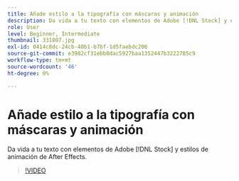 ```yaml
---
title: Añade estilo a la tipografía con máscaras y animación
description: Da vida a tu texto con elementos de Adobe [!DNL Stock] y estilos de animación de After Effects
role: User
level: Beginner, Intermediate
thumbnail: 331807.jpg
exl-id: 0414c8dc-24cb-40b1-b7bf-1d5faebdc206
source-git-commit: e3982cf31ebb0dac5927baa1352447b3222785c9
workflow-type: tm+mt
source-wordcount: '46'
ht-degree: 0%

---
```


# Añade estilo a la tipografía con máscaras y animación

Da vida a tu texto con elementos de Adobe [!DNL Stock] y estilos de animación de After Effects.

>[!VIDEO](https://video.tv.adobe.com/v/331807?hidetitle=true)
